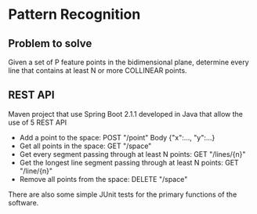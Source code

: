 # Pattern Recognition

## Problem to solve

Given a set of P feature points in the bidimensional plane, determine every line that contains at least N or more COLLINEAR points.

## REST API

Maven project that use Spring Boot 2.1.1 developed in Java that allow the use of 5 REST API
- Add a point to the space: POST "/point" Body {"x":..., "y":...}
- Get all points in the space: GET "/space"
- Get every segment passing through at least N points: GET "/lines/{n}"
- Get the longest line segment passing through at least N points: GET "/line/{n}"
- Remove all points from the space: DELETE "/space"

There are also some simple JUnit tests for the primary functions of the software.
